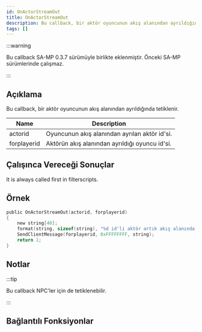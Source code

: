```yaml
---
id: OnActorStreamOut
title: OnActorStreamOut
description: Bu callback, bir aktör oyuncunun akış alanından ayrıldığında tetiklenir.
tags: []
---
```


:::warning

Bu callback SA-MP 0.3.7 sürümüyle birlikte eklenmiştir. Önceki SA-MP sürümlerinde çalışmaz.

:::

## Açıklama

Bu callback, bir aktör oyuncunun akış alanından ayrıldığında tetiklenir.

| Name        | Description                                                    |
| ----------- | -------------------------------------------------------------- |
| actorid     | Oyuncunun akış alanından ayrılan aktör id'si.                  |
| forplayerid | Aktörün akış alanından ayrıldığı oyuncu id'si.                 |

## Çalışınca Vereceği Sonuçlar

It is always called first in filterscripts.

## Örnek

```c
public OnActorStreamOut(actorid, forplayerid)
{
    new string[40];
    format(string, sizeof(string), "%d id'li aktör artık akış alanında değil.", actorid);
    SendClientMessage(forplayerid, 0xFFFFFFFF, string);
    return 1;
}
```

## Notlar

:::tip

Bu callback NPC'ler için de tetiklenebilir.

:::

## Bağlantılı Fonksiyonlar